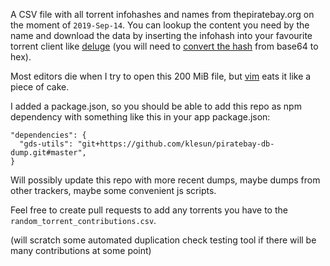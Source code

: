 A CSV file with all torrent infohashes and names from thepiratebay.org on the moment of `2019-Sep-14`. You can lookup the content you need by the name and download the data by inserting the infohash into your favourite torrent client like [deluge](https://github.com/deluge-torrent/deluge) (you will need to [convert the hash](https://base64.guru/converter/decode/hex) from base64 to hex).

Most editors die when I try to open this 200 MiB file, but [vim](https://github.com/vim/vim) eats it like a piece of cake.

I added a package.json, so you should be able to add this repo as npm dependency with something like this in your app package.json:
```
"dependencies": {
  "gds-utils": "git+https://github.com/klesun/piratebay-db-dump.git#master",
}
```

Will possibly update this repo with more recent dumps, maybe dumps from other trackers, maybe some convenient js scripts.

Feel free to create pull requests to add any torrents you have to the `random_torrent_contributions.csv`.

(will scratch some automated duplication check testing tool if there will be many contributions at some point)
